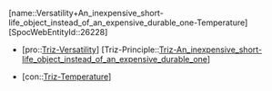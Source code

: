 ﻿---
type: TrizContradiction
aliases:
- Versatility+An_inexpensive_short-life_object_instead_of_an_expensive_durable_one-Temperature
license: CC BY-SA 4.0
copyright: https://github.com/SpocWeb
IsDeleted: false
IsReadOnly: false
Confidential: public
tags: 
- Triz/Contradiction
---
[name::Versatility+An_inexpensive_short-life_object_instead_of_an_expensive_durable_one-Temperature]
[SpocWebEntityId::26228]
+ [pro::[Triz-Versatility](tech/Triz/Parameter/Triz-Versatility.md)]
[Triz-Principle::[Triz-An_inexpensive_short-life_object_instead_of_an_expensive_durable_one](tech/Triz/Principle/Triz-An_inexpensive_short-life_object_instead_of_an_expensive_durable_one.md)]
- [con::[Triz-Temperature](tech/Triz/Parameter/Triz-Temperature.md)]

